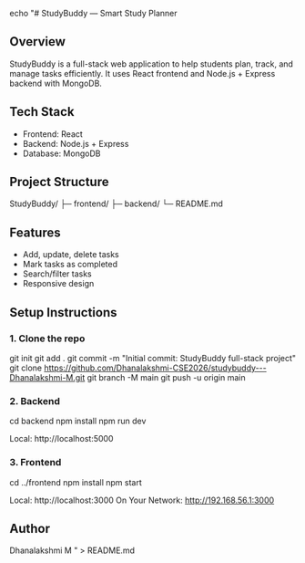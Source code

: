 echo "# StudyBuddy — Smart Study Planner

## Overview
StudyBuddy is a full-stack web application to help students plan, track, and manage tasks efficiently. It uses React frontend and Node.js + Express backend with MongoDB.

## Tech Stack
- Frontend: React
- Backend: Node.js + Express
- Database: MongoDB

## Project Structure
StudyBuddy/
├─ frontend/
├─ backend/
└─ README.md

## Features
- Add, update, delete tasks
- Mark tasks as completed
- Search/filter tasks
- Responsive design

## Setup Instructions
### 1. Clone the repo
git init
git add .
git commit -m "Initial commit: StudyBuddy full-stack project"
git clone https://github.com/Dhanalakshmi-CSE2026/studybuddy---Dhanalakshmi-M.git
git branch -M main
git push -u origin main

### 2. Backend
cd backend
npm install
npm run dev

Local:            http://localhost:5000
### 3. Frontend
cd ../frontend
npm install
npm start

 Local:            http://localhost:3000
  On Your Network:  http://192.168.56.1:3000
## Author
Dhanalakshmi M
" > README.md
